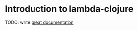 # Introduction to lambda-clojure

TODO: write [great documentation](http://jacobian.org/writing/what-to-write/)
